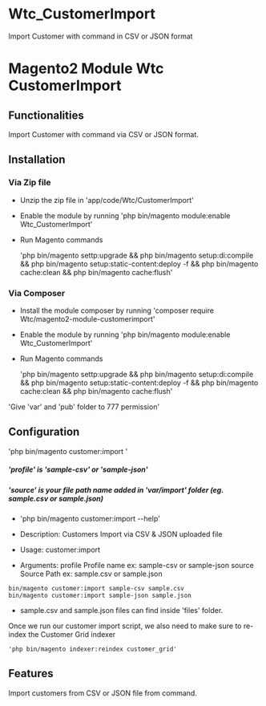 # Wtc_CustomerImport
Import Customer with command in CSV or JSON format

# Magento2 Module Wtc CustomerImport

## Functionalities
Import Customer with command  via CSV or JSON format.

## Installation
### Via Zip file

 - Unzip the zip file in 'app/code/Wtc/CustomerImport'
 - Enable the module by running 'php bin/magento module:enable Wtc_CustomerImport'
 - Run Magento commands

   'php bin/magento settp:upgrade && php bin/magento setup:di:compile && php bin/magento setup:static-content:deploy -f && php bin/magento cache:clean && php bin/magento cache:flush'

### Via Composer

 - Install the module composer by running 'composer require Wtc/magento2-module-customerimport'
 - Enable the module by running 'php bin/magento module:enable Wtc_CustomerImport'
 - Run Magento commands

   'php bin/magento settp:upgrade && php bin/magento setup:di:compile && php bin/magento setup:static-content:deploy -f && php bin/magento cache:clean && php bin/magento cache:flush'

  'Give 'var' and 'pub' folder to 777 permission'


## Configuration

'php bin/magento customer:import <profile> <source>'

##### 'profile' is 'sample-csv' or 'sample-json'

##### 'source' is your file path name added in 'var/import' folder (eg. sample.csv or sample.json)

*    'php bin/magento customer:import --help'
    
*    Description:
      Customers Import via CSV & JSON uploaded file

*    Usage:
      customer:import <profile> <source>

*    Arguments:
      profile               Profile name ex: sample-csv or sample-json
      source                Source Path ex: sample.csv or sample.json
  
    
    bin/magento customer:import sample-csv sample.csv
    bin/magento customer:import sample-json sample.json
    
*   sample.csv and sample.json files can find inside 'files' folder.

Once we run our customer import script, we also need to make sure to re-index the Customer Grid indexer

    'php bin/magento indexer:reindex customer_grid'

## Features

Import customers from CSV or JSON file from command.

